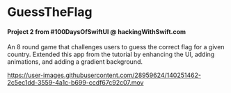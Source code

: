 # GuessTheFlag
#### Project 2 from #100DaysOfSwiftUI @ hackingWithSwift.com

An 8 round game that challenges users to guess the correct flag for a given country. Extended this app from the tutorial by enhancing the UI, adding animations, and adding a gradient background.


https://user-images.githubusercontent.com/28959624/140251462-2c5ec1dd-3559-4a1c-b699-ccdf67c92c07.mov



